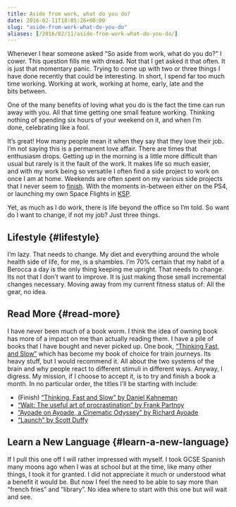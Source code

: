 ```yaml
---
title: Aside from work, what do you do?
date: 2016-02-11T18:05:26+00:00
slug: "aside-from-work-what-do-you-do"
aliases: [/2016/02/11/aside-from-work-what-do-you-do/]
---
```


Whenever I hear someone asked &#8220;So aside from work, what do you do?&#8221; I cower. This question fills me with dread. Not that I get asked it that often. It is just that momentary panic. Trying to come up with two or three things I have done recently that could be interesting. In short, I spend far too much time working. Working at work, working at home, early, late and the bits between.

One of the many benefits of loving what you do is the fact the time can run away with you. All that time getting one small feature working. Thinking nothing of spending six hours of your weekend on it, and when I&#8217;m done, celebrating like a fool.

It&#8217;s great! How many people mean it when they say that they love their job. I&#8217;m not saying this is a permanent love affair. There are times that enthusiasm drops. Getting up in the morning is a little more difficult than usual but rarely is it the fault of the work. It makes life so much easier, and with my work being so versatile I often find a side project to work on once I am at home. Weekends are often spent on my various side projects that I never seem to [finish][1]. With the moments in-between either on the PS4, or launching my own Space Flights in [KSP][2].

Yet, as much as I do work, there is life beyond the office so I&#8217;m told. So want do I want to change, if not my job? Just three things.

## Lifestyle {#lifestyle}

I’m lazy. That needs to change. My diet and everything around the whole health side of life, for me, is a shambles. I’m 70% certain that my habit of a Berocca a day is the only thing keeping me upright. That needs to change. Its not that I don&#8217;t want to improve. It is just making those small incremental changes necessary. Moving away from my current fitness status of: All the gear, no idea.

## Read More {#read-more}

I have never been much of a book worm. I think the idea of owning book has more of a impact on me than actually reading them. I have a pile of books that I have bought and never picked up. One book, [&#8220;Thinking Fast, and Slow&#8221;][3] which has become my book of choice for train journeys. Its heavy stuff, but I would recommend it. All about the two systems of the brain and why people react to different stimuli in different ways. Anyway, I digress. My mission, if I choose to accept it, is to try and finish a book a month. In no particular order, the titles I&#8217;ll be starting with include:

- (Finish) [&#8220;Thinking, Fast and Slow&#8221; by Daniel Kahneman][3]
- [&#8220;Wait: ][4][The useful art of procrastination][5][&#8221; by Frank Partnoy][4]
- [&#8220;Ayoade on Ayoade, a Cinematic Odyssey&#8221; by Richard Ayoade][6]
- [&#8220;Launch&#8221; by Scott Duffy][7]

## Learn a New Language {#learn-a-new-language}

If I pull this one off I will rather impressed with myself. I took GCSE Spanish many moons ago when I was at school but at the time, like many other things, I took it for granted. I did not appreciate it much or understood what a benefit it would be. But now I feel the need to be able to say more than &#8220;french fries&#8221; and &#8220;library&#8221;. No idea where to start with this one but will wait and see.

[1]: http://www.commitstrip.com/en/2014/11/25/west-side-project-story/
[2]: https://kerbalspaceprogram.com/en/
[3]: http://amzn.to/1SjTh0R
[4]: http://amzn.to/1ovddBm
[5]: http://amzn.to/1ovdhBn
[6]: http://amzn.to/1WgybP4
[7]: http://amzn.to/1WgycCE
